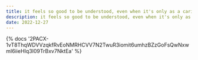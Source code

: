 ```yaml
---
title: it feels so good to be understood, even when it's only as a caricature
description: it feels so good to be understood, even when it's only as a caricature
date: 2022-12-27
---
```

<body style="margin:0">
{% docs '2PACX-1vT8ThqWDVVzqkfRvEoNMRHCVV7N2TwuR3iomit6umhzBZzGoFsQwNxwmI6iieHIq3I09TrBxv7NktEa' %}